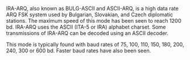 IRA-ARQ, also known as BULG-ASCII and ASCII-ARQ, is a high data rate ARQ FSK system used by Bulgarian, Slovakian, and Czech diplomatic stations. The maximum speed of this mode has been seen to reach 1200 bd. IRA-ARQ uses the ASCII (ITA-5 or IRA) alphabet charset. Some transmissions of IRA-ARQ can be decoded using an ASCII decoder.

This mode is typically found with baud rates of 75, 100, 110, 150, 180, 200, 240, 300 or 600 bd. Faster baud rates have also been seen.